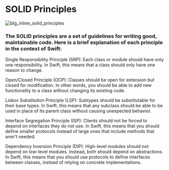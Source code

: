 # SOLID Principles

![blg_inline_solid_principles](https://github.com/vishalMalvi/SOLID-Principles/assets/97470591/21441bce-d72b-4df7-a856-60268d27cdd4)

### The SOLID principles are a set of guidelines for writing good, maintainable code. Here is a brief explanation of each principle in the context of Swift:

Single Responsibility Principle (SRP): Each class or module should have only one responsibility. In Swift, this means that a class should only have one reason to change.

Open/Closed Principle (OCP): Classes should be open for extension but closed for modification. In other words, you should be able to add new functionality to a class without changing its existing code.

Liskov Substitution Principle (LSP): Subtypes should be substitutable for their base types. In Swift, this means that any subclass should be able to be used in place of its parent class without causing unexpected behavior.

Interface Segregation Principle (ISP): Clients should not be forced to depend on interfaces they do not use. In Swift, this means that you should define smaller protocols instead of large ones that include methods that aren't needed.

Dependency Inversion Principle (DIP): High-level modules should not depend on low-level modules. Instead, both should depend on abstractions. In Swift, this means that you should use protocols to define interfaces between classes, instead of relying on concrete implementations.
